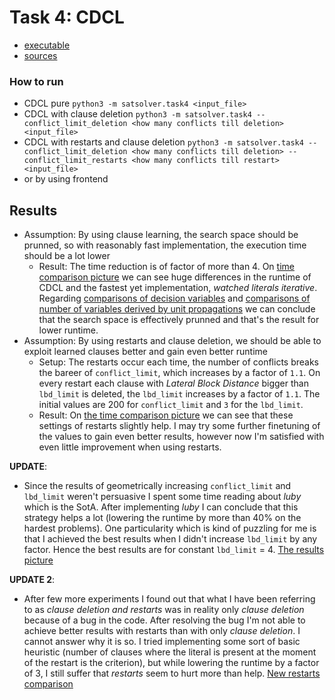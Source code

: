 # Task 4: CDCL
- [executable](../satsolver/task4.py)
- [sources](../satsolver/cdcl/)
### How to run
- CDCL pure `python3 -m satsolver.task4 <input_file>`
- CDCL with clause deletion `python3 -m satsolver.task4 --conflict_limit_deletion <how many conflicts till deletion> <input_file>`
- CDCL with restarts and clause deletion `python3 -m satsolver.task4 --conflict_limit_deletion <how many conflicts till deletion> --conflict_limit_restarts <how many conflicts till restart> <input_file>`
- or by using frontend

## Results
- Assumption: By using clause learning, the search space should be prunned, so with reasonably fast implementation, the execution time should be a lot lower
  - Result: The time reduction is of factor of more than 4. On [time comparison picture](../results/cdcl.wl.cmp.time.png) we can see huge differences in the runtime of CDCL and the fastest yet implementation, _watched literals iterative_. Regarding [comparisons of decision variables](../results/cdcl.wl.cmp.decs.png) and [comparisons of number of variables derived by unit propagations](../results/cdcl.wl.cmp.up.png) we can conclude that the search space is effectively prunned and that's the result for lower runtime.
- Assumption: By using restarts and clause deletion, we should be able to exploit learned clauses better and gain even better runtime
  - Setup: The restarts occur each time, the number of conflicts breaks the bareer of `conflict_limit`, which increases by a factor of `1.1`. On every restart each clause with _Lateral Block Distance_ bigger than `lbd_limit` is deleted, the `lbd_limit` increases by a factor of `1.1`. The initial values are 200 for `conflict_limit` and `3` for the `lbd_limit`.
  - Result: On [the time comparison picture](../results/cdcl.restarts.cmp.time.png) we can see that these settings of restarts slightly help. I may try some further finetuning of the values to gain even better results, however now I'm satisfied with even little improvement when using restarts.

__UPDATE__:
  - Since the results of geometrically increasing `conflict_limit` and `lbd_limit` weren't persuasive I spent some time reading about _luby_ which is the SotA. After implementing _luby_ I can conclude that this strategy helps a lot (lowering the runtime by more than 40% on the hardest problems). One particularity which is kind of puzzling for me is that I achieved the best results when I didn't increase `lbd_limit` by any factor. Hence the best results are for constant `lbd_limit` = 4. [The results picture](../results/cdcl.restarts.luby.cmp.png)

__UPDATE 2__:
  - After few more experiments I found out that what I have been referring to as _clause deletion and restarts_ was in reality only _clause deletion_ because of a bug in the code. After resolving the bug I'm not able to achieve better results with restarts than with only _clause deletion_. I cannot answer why it is so. I tried implementing some sort of basic heuristic (number of clauses where the literal is present at the moment of the restart is the criterion), but while lowering the runtime by a factor of 3, I still suffer that _restarts_ seem to hurt more than help. [New restarts comparison](../results/cdcl.restarts.02.png)
  